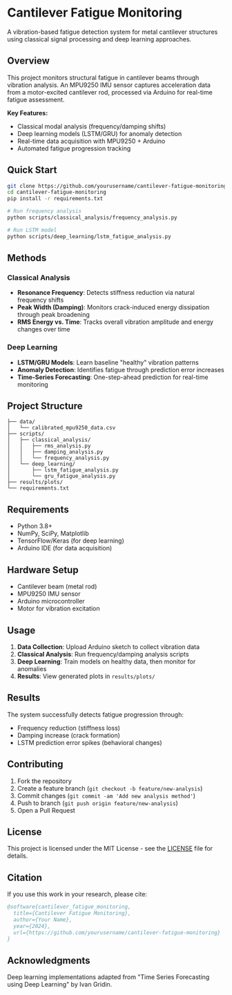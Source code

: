 # Cantilever Fatigue Monitoring

A vibration-based fatigue detection system for metal cantilever structures using classical signal processing and deep learning approaches.

## Overview

This project monitors structural fatigue in cantilever beams through vibration analysis. An MPU9250 IMU sensor captures acceleration data from a motor-excited cantilever rod, processed via Arduino for real-time fatigue assessment.

**Key Features:**
- Classical modal analysis (frequency/damping shifts)
- Deep learning models (LSTM/GRU) for anomaly detection
- Real-time data acquisition with MPU9250 + Arduino
- Automated fatigue progression tracking

## Quick Start

```bash
git clone https://github.com/yourusername/cantilever-fatigue-monitoring.git
cd cantilever-fatigue-monitoring
pip install -r requirements.txt

# Run frequency analysis
python scripts/classical_analysis/frequency_analysis.py

# Run LSTM model
python scripts/deep_learning/lstm_fatigue_analysis.py
```

## Methods

### Classical Analysis
- **Resonance Frequency**: Detects stiffness reduction via natural frequency shifts
- **Peak Width (Damping)**: Monitors crack-induced energy dissipation through peak broadening
- **RMS Energy vs. Time**: Tracks overall vibration amplitude and energy changes over time

### Deep Learning
- **LSTM/GRU Models**: Learn baseline "healthy" vibration patterns
- **Anomaly Detection**: Identifies fatigue through prediction error increases
- **Time-Series Forecasting**: One-step-ahead prediction for real-time monitoring

## Project Structure

```
├── data/
│   └── calibrated_mpu9250_data.csv
├── scripts/
│   ├── classical_analysis/
│   │   ├── rms_analysis.py
│   │   ├── damping_analysis.py
│   │   └── frequency_analysis.py
│   └── deep_learning/
│       ├── lstm_fatigue_analysis.py
│       └── gru_fatigue_analysis.py
├── results/plots/
└── requirements.txt
```

## Requirements

- Python 3.8+
- NumPy, SciPy, Matplotlib
- TensorFlow/Keras (for deep learning)
- Arduino IDE (for data acquisition)

## Hardware Setup

- Cantilever beam (metal rod)
- MPU9250 IMU sensor
- Arduino microcontroller
- Motor for vibration excitation

## Usage

1. **Data Collection**: Upload Arduino sketch to collect vibration data
2. **Classical Analysis**: Run frequency/damping analysis scripts
3. **Deep Learning**: Train models on healthy data, then monitor for anomalies
4. **Results**: View generated plots in `results/plots/`

## Results

The system successfully detects fatigue progression through:
- Frequency reduction (stiffness loss)
- Damping increase (crack formation)
- LSTM prediction error spikes (behavioral changes)

## Contributing

1. Fork the repository
2. Create a feature branch (`git checkout -b feature/new-analysis`)
3. Commit changes (`git commit -am 'Add new analysis method'`)
4. Push to branch (`git push origin feature/new-analysis`)
5. Open a Pull Request

## License

This project is licensed under the MIT License - see the [LICENSE](LICENSE) file for details.

## Citation

If you use this work in your research, please cite:

```bibtex
@software{cantilever_fatigue_monitoring,
  title={Cantilever Fatigue Monitoring},
  author={Your Name},
  year={2024},
  url={https://github.com/yourusername/cantilever-fatigue-monitoring}
}
```

## Acknowledgments

Deep learning implementations adapted from "Time Series Forecasting using Deep Learning" by Ivan Gridin.

